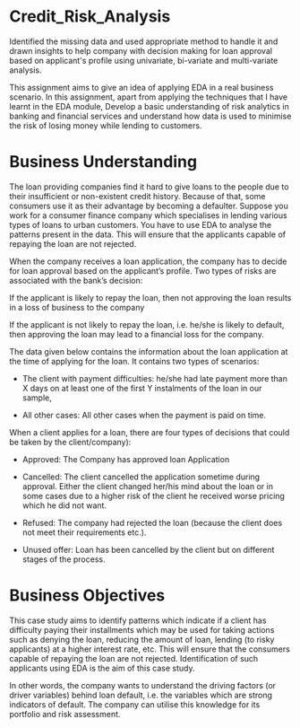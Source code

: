 # Credit_Risk_Analysis
Identified the missing data and used appropriate method to handle it and drawn insights to help company with decision making for loan approval based on applicant's profile using univariate, bi-variate and multi-variate analysis.

This assignment aims to give an idea of applying EDA in a real business scenario. In this assignment, apart from applying the techniques that I have learnt in the EDA module, Develop a basic understanding of risk analytics in banking and financial services and understand how data is used to minimise the risk of losing money while lending to customers.

# Business Understanding
The loan providing companies find it hard to give loans to the people due to their insufficient or non-existent credit history. Because of that, some consumers use it as their advantage by becoming a defaulter. Suppose you work for a consumer finance company which specialises in lending various types of loans to urban customers. You have to use EDA to analyse the patterns present in the data. This will ensure that the applicants capable of repaying the loan are not rejected.

When the company receives a loan application, the company has to decide for loan approval based on the applicant’s profile. Two types of risks are associated with the bank’s decision:

If the applicant is likely to repay the loan, then not approving the loan results in a loss of business to the company

If the applicant is not likely to repay the loan, i.e. he/she is likely to default, then approving the loan may lead to a financial loss for the company.

The data given below contains the information about the loan application at the time of applying for the loan. It contains two types of scenarios:

- The client with payment difficulties: he/she had late payment more than X days on at least one of the first Y instalments of the loan in our sample,

- All other cases: All other cases when the payment is paid on time.

When a client applies for a loan, there are four types of decisions that could be taken by the client/company):

- Approved: The Company has approved loan Application

- Cancelled: The client cancelled the application sometime during approval. Either the client changed her/his mind about the loan or in some cases due to a higher risk of the client he received worse pricing which he did not want.

- Refused: The company had rejected the loan (because the client does not meet their requirements etc.).

- Unused offer: Loan has been cancelled by the client but on different stages of the process.

# Business Objectives
This case study aims to identify patterns which indicate if a client has difficulty paying their installments which may be used for taking actions such as denying the loan, reducing the amount of loan, lending (to risky applicants) at a higher interest rate, etc. This will ensure that the consumers capable of repaying the loan are not rejected. Identification of such applicants using EDA is the aim of this case study.

In other words, the company wants to understand the driving factors (or driver variables) behind loan default, i.e. the variables which are strong indicators of default. The company can utilise this knowledge for its portfolio and risk assessment.
